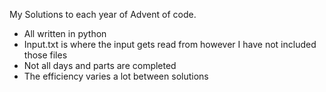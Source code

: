 My Solutions to each year of Advent of code.
- All written in python
- Input.txt is where the input gets read from however I have not included those files
- Not all days and parts are completed
- The efficiency varies a lot between solutions
